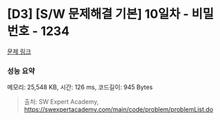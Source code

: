 # [D3] [S/W 문제해결 기본] 10일차 - 비밀번호 - 1234 

[문제 링크](https://swexpertacademy.com/main/code/problem/problemDetail.do?contestProbId=AV14_DEKAJcCFAYD) 

### 성능 요약

메모리: 25,548 KB, 시간: 126 ms, 코드길이: 945 Bytes



> 출처: SW Expert Academy, https://swexpertacademy.com/main/code/problem/problemList.do